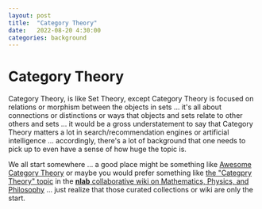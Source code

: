 ```yaml
---
layout: post
title:  "Category Theory"
date:   2022-08-20 4:30:00
categories: background
---
```



# Category Theory
Category Theory, is like Set Theory, except Category Theory is focused on relations or morphism between the objects in sets ... it's all about connections or distinctions or ways that objects and sets relate to other others and sets ... it would be a gross understatement to say that Category Theory matters a lot in search/recommendation engines or artificial intelligence ... accordingly, there's a lot of background that one needs to pick up to even have a sense of how huge the topic is.

We all start somewhere ... a good place might be something like [Awesome Category Theory](https://github.com/gbroques/awesome-category-theory) or maybe you would prefer something like [the "Categpry Theory" topic](https://ncatlab.org/nlab/show/category+theory) in the [**nlab** collaborative wiki on Mathematics, Physics, and Philosophy](https://ncatlab.org/nlab/show/HomePage) ... just realize that those curated collections or wiki are only the start.

